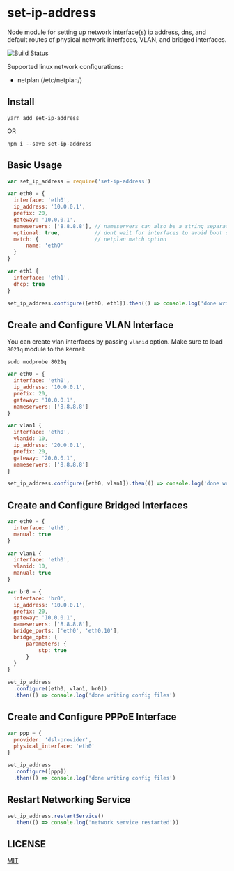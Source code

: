 # set-ip-address
Node module for setting up network interface(s) ip address, dns, and default routes of physical network interfaces, VLAN, and bridged interfaces.

[![Build Status](https://travis-ci.com/adonespitogo/node-set-ip-address.svg?branch=master)](https://travis-ci.com/adonespitogo/node-set-ip-address)

Supported linux network configurations:
 - netplan (/etc/netplan/)

Install
---

```
yarn add set-ip-address
```

OR


```
npm i --save set-ip-address
```

Basic Usage
---

```js
var set_ip_address = require('set-ip-address')
```

```js
var eth0 = {
  interface: 'eth0',
  ip_address: '10.0.0.1',
  prefix: 20,
  gateway: '10.0.0.1',
  nameservers: ['8.8.8.8'], // nameservers can also be a string separated by space/comma, ex: `"1.1.1.1, 8.8.8.8 8.8.4.4"`
  optional: true,           // dont wait for interfaces to avoid boot delay
  match: {                  // netplan match option
      name: 'eth0'
  }
}

var eth1 {
  interface: 'eth1',
  dhcp: true
}

set_ip_address.configure([eth0, eth1]).then(() => console.log('done writing config files')

```

Create and Configure VLAN Interface
---

You can create vlan interfaces by passing `vlanid` option. Make sure to load `8021q` module to the kernel:

```
sudo modprobe 8021q
```

```js
var eth0 = {
  interface: 'eth0',
  ip_address: '10.0.0.1',
  prefix: 20,
  gateway: '10.0.0.1',
  nameservers: ['8.8.8.8']
}

var vlan1 {
  interface: 'eth0',
  vlanid: 10,
  ip_address: '20.0.0.1',
  prefix: 20,
  gateway: '20.0.0.1',
  nameservers: ['8.8.8.8']
}

set_ip_address.configure([eth0, vlan1]).then(() => console.log('done writing config files')

```

Create and Configure Bridged Interfaces
---

```js
var eth0 = {
  interface: 'eth0',
  manual: true
}

var vlan1 {
  interface: 'eth0',
  vlanid: 10,
  manual: true
}

var br0 = {
  interface: 'br0',
  ip_address: '10.0.0.1',
  prefix: 20,
  gateway: '10.0.0.1',
  nameservers: ['8.8.8.8'],
  bridge_ports: ['eth0', 'eth0.10'],
  bridge_opts: {
      parameters: {
          stp: true
      }
  }
}

set_ip_address
  .configure([eth0, vlan1, br0])
  .then(() => console.log('done writing config files')
```

Create and Configure PPPoE Interface
---

```js
var ppp = {
  provider: 'dsl-provider',
  physical_interface: 'eth0'
}

set_ip_address
  .configure([ppp])
  .then(() => console.log('done writing config files')

```

Restart Networking Service
---

```js
set_ip_address.restartService()
  .then(() => console.log('network service restarted'))
```

LICENSE
---

[MIT](LICENSE)

